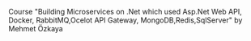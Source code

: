 Course "Building Microservices on .Net which used Asp.Net Web API, Docker, RabbitMQ,Ocelot API Gateway, MongoDB,Redis,SqlServer" by Mehmet Özkaya
